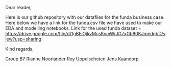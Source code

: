 Dear reader,

Here is our github repository with our datafiles for the funda business case. 
Here below we have a link for the funda.csv file we have used to make our EDA and modelling notebooks.
Link for the used funda dataset = https://drive.google.com/file/d/1gBFiOjkvMcsKvmWrJG7xGb80KJmedqbD/view?usp=sharing

Kind regards,

Group B7
Rianne Noorlander
Roy Uppelschoten
Jens Kaandorp

